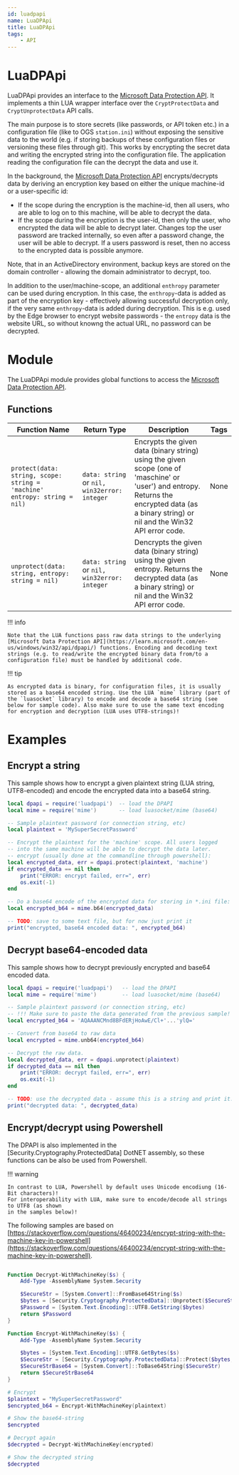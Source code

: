 ```yaml
---
id: luadpapi
name: LuaDPApi
title: LuaDPApi
tags:
    - API
---
```


# LuaDPApi

LuaDPApi provides an interface to the [Microsoft Data Protection API](https://learn.microsoft.com/en-us/windows/win32/api/dpapi/). It implements a thin LUA wrapper interface over the `CryptProtectData` and `CryptUnprotectData` API calls. 

The main purpose is to store secrets (like passwords, or API token etc.) in a configuration file (like to OGS `station.ini`) without exposing the sensitive data to the world (e.g. if storing backups of these configuration files or versioning these files through git). This works by encrypting the secret data and writing the encrypted string into the configuration file. The application reading the configuration file can the decrypt the data and use it.

In the background, the [Microsoft Data Protection API](https://learn.microsoft.com/en-us/windows/win32/api/dpapi/) encrypts/decrypts data by deriving an encryption key based on either the unique machine-id or a user-specific id:

- If the scope during the encryption is the machine-id, then all users, who are able to log on to this machine, will be able to decrypt the data. 
- If the scope during the encryption is the user-id, then only the user, who encrypted the data will be able to decrypt later. Changes top the user password are tracked internally, so even after a password change, the user will be able to decrypt. If a users password is reset, then no access to the encrypted data is possible anymore.

Note, that in an ActiveDirectory environment, backup keys are stored on the domain controller - allowing the domain administrator to decrypt, too. 

In addition to the user/machine-scope, an additional `enthropy` parameter can be used during encryption. In this case, the `enthropy`-data is added as part of the encryption key - effectively allowing successful decryption only, if the very same `enthropy`-data is added during decryption. This is e.g. used by the Edge browser to encrypt website passwords - the `entropy` data is the website URL, so without knowng the actual URL, no password can be decrypted.

# Module

The LuaDPApi module provides global functions to access the [Microsoft Data Protection API](https://learn.microsoft.com/en-us/windows/win32/api/dpapi/).

## Functions

| Function Name | Return Type | Description | Tags |
| -------- | ----------- | ----------- | ---- |
| `protect(data: string, scope: string = 'machine' entropy: string = nil)` | `data: string` or `nil, win32error: integer` | Encrypts the given data (binary string) using the given scope (one of 'maschine' or 'user') and entropy. Returns the encrypted data (as a binary string) or nil and the Win32 API error code. | None |
| `unprotect(data: string, entropy: string = nil)` | `data: string` or `nil, win32error: integer` | Dencrypts the given data (binary string) using the given entropy. Returns the decrypted data (as a binary string) or nil and the Win32 API error code. | None |

!!! info

    Note that the LUA functions pass raw data strings to the underlying [Microsoft Data Protection API](https://learn.microsoft.com/en-us/windows/win32/api/dpapi/) functions. Encoding and decoding text strings (e.g. to read/write the encrypted binary data from/to a configuration file) must be handled by additional code.

!!! tip

    As encrypted data is binary, for configuration files, it is usually stored as a base64 encoded string. Use the LUA `mime` library (part of the `luasocket` library) to encode and decode a base64 string (see below for sample code). Also make sure to use the same text encoding for encryption and decryption (LUA uses UTF8-strings)!


# Examples

## Encrypt a string

This sample shows how to encrypt a given plaintext string (LUA string, UTF8-encoded) and encode the encrypted data into a base64 string.

```lua
local dpapi = require('luadpapi')  -- load the DPAPI
local mime = require('mime')       -- load luasocket/mime (base64)

-- Sample plaintext password (or connection string, etc)
local plaintext = 'MySuperSecretPassword' 

-- Encrypt the plaintext for the 'machine' scope. All users logged 
-- into the same machine will be able to decrypt the data later.
-- encrypt (usually done at the commandline through powershell):
local encrypted_data, err = dpapi.protect(plaintext, 'machine') 
if encrypted_data == nil then
    print("ERROR: encrypt failed, err=", err)
    os.exit(-1)
end

-- Do a base64 encode of the encrypted data for storing in *.ini file:
local encrypted_b64 = mime.b64(encrypted_data)     

-- TODO: save to some text file, but for now just print it
print("encrypted, base64 encoded data: ", encrypted_b64)

```

## Decrypt base64-encoded data

This sample shows how to decrypt previously encrypted and base64 encoded data. 

```lua
local dpapi = require('luadpapi')   -- load the DPAPI
local mime = require('mime')        -- load luasocket/mime (base64)

-- Sample plaintext password (or connection string, etc)
-- !!! Make sure to paste the data generated from the previous sample!
local encrypted_b64 = 'AQAAANCMnd8BFdERjHoAwE/Cl+'...'ylQ=' 

-- Convert from base64 to raw data
local encrypted = mime.unb64(encrypted_b64)

-- Decrypt the raw data.
local decrypted_data, err = dpapi.unprotect(plaintext) 
if decrypted_data == nil then
    print("ERROR: decrypt failed, err=", err)
    os.exit(-1)
end

-- TODO: use the decrypted data - assume this is a string and print it:
print("decrypted data: ", decrypted_data)

```

## Encrypt/decrypt using Powershell

The DPAPI is also implemented in the [Security.Cryptography.ProtectedData] DotNET assembly, so 
these functions can be also be used from Powershell.

!!! warning

    In contrast to LUA, Powershell by default uses Unicode encodiung (16-Bit characters)! 
    For interoperability with LUA, make sure to encode/decode all strings to UTF8 (as shown 
    in the samples below)!

The following samples are based on [https://stackoverflow.com/questions/46400234/encrypt-string-with-the-machine-key-in-powershell](https://stackoverflow.com/questions/46400234/encrypt-string-with-the-machine-key-in-powershell).

```powershell

Function Decrypt-WithMachineKey($s) {
    Add-Type -AssemblyName System.Security

    $SecureStr = [System.Convert]::FromBase64String($s)
    $bytes = [Security.Cryptography.ProtectedData]::Unprotect($SecureStr, $null, [Security.Cryptography.DataProtectionScope]::LocalMachine)
    $Password = [System.Text.Encoding]::UTF8.GetString($bytes)
    return $Password
}

Function Encrypt-WithMachineKey($s) {
    Add-Type -AssemblyName System.Security

    $bytes = [System.Text.Encoding]::UTF8.GetBytes($s)
    $SecureStr = [Security.Cryptography.ProtectedData]::Protect($bytes, $null, [Security.Cryptography.DataProtectionScope]::LocalMachine)
    $SecureStrBase64 = [System.Convert]::ToBase64String($SecureStr)
    return $SecureStrBase64
}

# Encrypt
$plaintext = "MySuperSecretPassword"
$encrypted_b64 = Encrypt-WithMachineKey(plaintext)

# Show the base64-string
$encrypted

# Decrypt again
$decrypted = Decrypt-WithMachineKey(encrypted)

# Show the decrypted string
$decrypted

```




